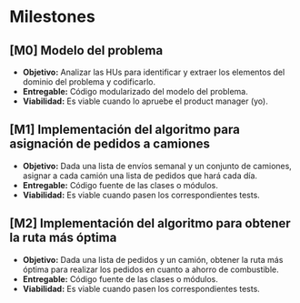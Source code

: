 # Milestones

## [M0] Modelo del problema

- **Objetivo:** Analizar las HUs para identificar y extraer los elementos del dominio del problema y codificarlo.
- **Entregable:** Código modularizado del modelo del problema.
- **Viabilidad:** Es viable cuando lo apruebe el product manager (yo).


## [M1] Implementación del algoritmo para asignación de pedidos a camiones

- **Objetivo:** Dada una lista de envíos semanal y un conjunto de camiones, asignar a cada camión una lista de pedidos que hará cada día.
- **Entregable:** Código fuente de las clases o módulos.
- **Viabilidad:** Es viable cuando pasen los correspondientes tests.

## [M2] Implementación del algoritmo para obtener la ruta más óptima
- **Objetivo:** Dada una lista de pedidos y un camión, obtener la ruta más óptima para realizar los pedidos en cuanto a ahorro de combustible.
- **Entregable:** Código fuente de las clases o módulos.
- **Viabilidad:** Es viable cuando pasen los correspondientes tests.
